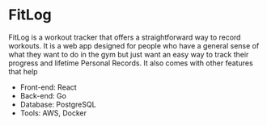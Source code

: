# FitLog

FitLog is a workout tracker that offers a straightforward way to record workouts. It is a web app designed for people who have a general sense of what they want to do in the gym but just want an easy way to track their progress and lifetime Personal Records. It also comes with other features that help

- Front-end: React
- Back-end: Go
- Database: PostgreSQL
- Tools: AWS, Docker 
